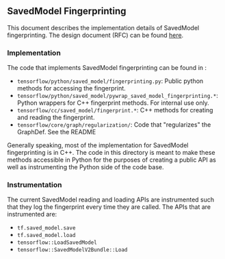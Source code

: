 ## SavedModel Fingerprinting

This document describes the implementation details of SavedModel fingerprinting. 
The design document (RFC) can be found [here](https://github.com/tensorflow/community/pull/415).

### Implementation

The code that implements SavedModel fingerprinting can be found in :
- `tensorflow/python/saved_model/fingerprinting.py`: Public python methods for accessing the fingerprint.
- `tensorflow/python/saved_model/pywrap_saved_model_fingerprinting.*`: Python wrappers for C++ fingerprint methods. For internal use only.
- `tensorflow/cc/saved_model/fingerprint.*`: C++ methods for creating and reading the fingerprint.
- `tensorflow/core/graph/regularization/`: Code that "regularizes" the GraphDef. See the README

Generally speaking, most of the implementation for SavedModel fingerprinting is in C++. The code in this directory is meant to make these methods accessible in Python for the purposes of creating a public API
as well as instrumenting the Python side of the code base.

### Instrumentation

The current SavedModel reading and loading APIs are instrumented such that they log
the fingerprint every time they are called. The APIs that are instrumented are:
- `tf.saved_model.save`
- `tf.saved_model.load`
- `tensorflow::LoadSavedModel`
- `tensorflow::SavedModelV2Bundle::Load`


